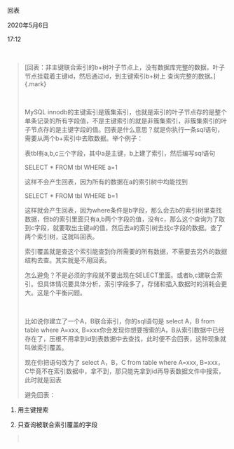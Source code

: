回表

2020年5月6日

17:12

 

> [回表：非主键联合索引的b+树叶子节点上，没有数据库完整的数据，叶子节点挂载着主键id，然后通过id，到主键索引b+树上 查询完整的数据。]{.mark}
>
>  
>
> MySQL innodb的主键索引是簇集索引，也就是索引的叶子节点存的是整个单条记录的所有字段值，不是主键索引的就是非簇集索引，非簇集索引的叶子节点存的是主键字段的值。回表是什么意思？就是你执行一条sql语句，需要从两个b+索引中去取数据。举个例子：
>
> 表tbl有a,b,c三个字段，其中a是主键，b上建了索引，然后编写sql语句
>
> SELECT \* FROM tbl WHERE a=1
>
> 这样不会产生回表，因为所有的数据在a的索引树中均能找到
>
> SELECT \* FROM tbl WHERE b=1
>
> 这样就会产生回表，因为where条件是b字段，那么会去b的索引树里查找数据，但b的索引里面只有a,b两个字段的值，没有c，那么这个查询为了取到c字段，就要取出主键a的值，然后去a的索引树去找c字段的数据。查了两个索引树，这就叫回表。
>
> 索引覆盖就是查这个索引能查到你所需要的所有数据，不需要去另外的数据结构去查。其实就是不用回表。
>
> 怎么避免？不是必须的字段就不要出现在SELECT里面。或者b,c建联合索引。但具体情况要具体分析，索引字段多了，存储和插入数据时的消耗会更大。这是个平衡问题。
>
>  
>
> 比如说你建立了一个A，B联合索引，你的sql语句是 select A，B from table where A=xxx, B=xxx你会发现你想要搜索的A，B从索引数据中已经存在了，压根不用拿到id到表数据中去查找，此时便不会回表，这种现象就叫做索引覆盖。
>
> 现在你把语句改为了 select A，B，C from table where A=xxx, B=xxx，C毕竟不在索引数据中，拿不到，那只能先拿到id再导表数据文件中搜索，此时就是回表
>
> 避免回表：

1.  用主键搜索

2.  只查询被联合索引覆盖的字段

>  
